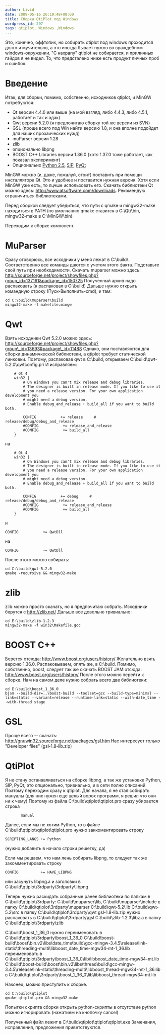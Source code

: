 ```yaml
---
author: Livid
date: 2009-05-16 20:19:48+00:00
title: Сборка QtiPlot под Windows
wordpress_id: 297
tags: qtiplot, Windows ,Windows
...
```


Это, конечно, оффтопик, но собирать qtiplot под windows проходится долго
и мучительно, а это иногда бывает нужно во враждебном windows-окружении.
"С нахрапу" qtiplot не собирается, и приличных гайдов я не видел. То,
что предсталено ниже есть продукт личных проб и ошибок.

<!--more-->



Введение
========


Итак, для сборки, помимо, собственно, исходников qtiplot, и MinGW
потребуются:

-   Qt версии 4.4.0 или выше (на мой взгляд, либо 4.4.3, либо 4.5.1,
    работает и так и эдак)
-   Qwt версии 5.2.0 (я предпочитаю сборку той же версии из SVN)
-   GSL (проще всего под Win найти версию 1.8, и она вполне подойдет для
    наших прозаических нужд)
-   muParser версии 1.28
-   zlib
-   опционально libpng
-   BOOST C++ Libraries версии 1.36.0 (хотя 1.37.0 тоже работает, как
    показал эксперимент)
-   Опционально [Python 2.5](http://www.python.org/),
    [SIP](http://www.riverbankcomputing.co.uk/software/sip/download),
    [PyQt](http://www.riverbankcomputing.co.uk/software/pyqt/download)


MinGW можно (и, даже, пожалуй, стоит) поставить при помощи инсталлятора
Qt. Это и удобнее и поставится нужная версия. Хотя если MinGW уже есть,
то лцчше использовать его.
Скачать библиотеки Qt можно здесь:
<http://www.qtsoftware.com/downloads>. Рекомендую ограничиться
библиотеками.

Перед сборкой следует убедиться, что пути с qmake и mingw32-make
находиться в PATH (по умолчанию qmake ставится в C:\\Qt\\\\bin,
mingw32-make в C:\\MinGW\\bin)

Переходим к сборке компонент.

MuParser
========


Сразу оговорюсь, все исходники у меня лежат в C:\\build\\.
Соответственно все команды даются с учетом этого факта. Подставьте свой
путь при необходимости.
Скачать muparser можно здесь:
<http://sourceforge.net/project/showfiles.php?group_id=137191&package_id=150725>
Полученный архив надо распаковать (я распаковал в C:\\build)
Дальше нужно открыть командную строку (Пуск-Выполнить-cmd), и там:

    cd C:\build\muparser\build
    mingw32-make -f makefile.mingw




Qwt
===


Взять исходники Qwt 5.2.0 можно здесь:
http://sourceforge.net/project/showfiles.php?group\_id=13693&package\_id=11488
Однако, они поставляются для сборки динамичкеской библиотеки, а qtiplot
требует статической линковки. Поэтому, распаковав qwt в C:\\build,
открываем C:\\build\\qwt-5.2.0\\qwtconfig.pri
И исправляем:

        # Qt 4
        win32 {
            # On Windows you can't mix release and debug libraries.
            # The designer is built in release mode. If you like to use it
            # you need a release version. For your own application development you
            # might need a debug version. 
            # Enable debug_and_release + build_all if you want to build both.

            CONFIG           += release     # release/debug/debug_and_release
            #CONFIG           += release_and_release
            #CONFIG           += build_all
        }


на

        # Qt 4
        win32 {
            # On Windows you can't mix release and debug libraries.
            # The designer is built in release mode. If you like to use it
            # you need a release version. For your own application development you
            # might need a debug version. 
            # Enable debug_and_release + build_all if you want to build both.

            CONFIG           += debug     # release/debug/debug_and_release
            #CONFIG           += release_and_release
            #CONFIG           += build_all
        }


и

    CONFIG           += QwtDll


на

    CONFIG           -= QwtDll


После этого можно собирать:

    cd С:\build\qwt-5.2.0
    qmake -recursive && mingw32-make




zlib
====


zlib можно просто скачать, но я предпочитаю собрать. Исходники берутся с
<http://zlib.net/>
Дальше все довольно тривиально:

    cd E:\build\zlib-1.2.3
    mingw32-make -f win32\Makefile.gcc




BOOST C++
=========


Берется отсюда: <http://www.boost.org/users/history/>
Желательно взять версию 1.36.0. Распаковываем, опять же, в C:\\build.
Помимо, собственно, boost, следует так же скачать BOOST JAM отсюда:
<http://www.boost.org/users/history/>
После этого можно перейти к сборке. Нам на самом деле нужно собрать
всего две библиотеки:

    cd E:\build\boost_1_36_0
    bjam --build-dir=..\boost-build --toolset=gcc --build-type=minimal --link=static --variant=release --runtime-link=static --with-date_time --with-thread stage



GSL
===


Проще всего -- скачать:
<http://gnuwin32.sourceforge.net/packages/gsl.htm>
Нас интересует только "Developer files" (gsl-1.8-lib.zip)


QtiPlot
=======


Я не стану останавливаться на сборке libpng, а так же установке Python,
SIP, PyQt, это опционально, тривиально, и в сети полно описаний. Поэтому
переходим сразу к qtiplot.
Для начала, я не стал собирать мануалы (для них нужен еще целый ворох
программ, я решил что они ни к чему) Поэтому из файла
C:\\build\\qtiplot\\qtiplot.pro сразу убирается строка

           manual 



Далее, если мы не хотим Python, то в файле
С:\\build\\qtiplot\\qtiplot\\qtiplot.pro нужно заккоментировать строку

    SCRIPTING_LANGS += Python


(нужно добавить в начало строки решетку, да)

Если мы решаем, что нам лень собирать libpng, то следует так же
закомментировать строку

    CONFIG          += HAVE_LIBPNG



или засунуть libpng.a и заголовки в
C:\\build\\qtiplot\\3rdparty\\3rdparty\\libpng

Теперь нужно раскидать собранные ранее библиотеки по папкам в
C:\\build\\qtiplot\\3rdparty:
C:\\build\\muparser\\lib, C:\\build\\muparser\\include в папку
C:\\build\\qtiplot\\3rdparty\\muparser
C:\\build\\qwt-5.2\\lib C:\\build\\qwt-5.2\\src в папку
C:\\build\\qtiplot\\3rdparty\\qwt
gsl-1.8-lib.zip нужно распаковать в C:\\build\\qtiplot\\3rdparty\\gsl
C:\\build\\zlib-1.2.3\\libz.a в папку
C:\\build\\qtiplot\\3rdparty\\zlib

C:\\build\\boost\_1\_36\_0 нужно переименовать в
C:\\build\\qtiplot\\3rdparty\\boost\_1\_36\_0
C:\\build\\boost-build\\boost\\bin.v2\\libs\\date\_time\\build\\gcc-mingw-3.4.5\\release\\link-static\\threading-multi\\libboost\_date\_time-mgw34-mt-1\_36.lib
переименовать в
C:\\build\\qtiplot\\3rdparty\\boost\_1\_36\_0\\lib\\libboost\_date\_time-mgw34-mt.lib
C:\\build\\boost-build\\boost\\bin.v2\\libs\\thread\\build\\gcc-mingw-3.4.5\\release\\link-static\\threading-multi\\libboost\_thread-mgw34-mt-1\_36.lib
в
C:\\build\\qtiplot\\3rdparty\\boost\_1\_36\_0\\lib\\libboost\_thread-mgw34-mt.lib

Наконец, можно приступить к сборке.

    cd C:\build\qtiplot
    qmake qtiplot.pro && mingw32-make


Попытки скрипта сборки открыть python-скрипты в отсутствие python можно
игнорировать (нажатием на кнопочку cancel)

Полученный файл лежит в C:\\build\\qtiplot\\qtiplot\\qtiplot.exe
Замечания, исправления, предложения приветствуются.
